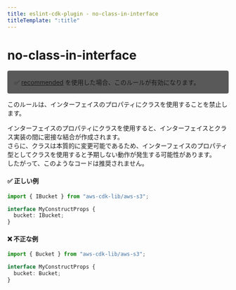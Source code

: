 ```yaml
---
title: eslint-cdk-plugin - no-class-in-interface
titleTemplate: ":title"
---
```


# no-class-in-interface

<div style="margin-top: 16px; background-color: #595959; padding: 16px; border-radius: 4px;">
  ✅ <a href="https://eslint-cdk-plugin.dev/rules/#recommended-rules">recommended</a>
  を使用した場合、このルールが有効になります。
</div>

このルールは、インターフェイスのプロパティにクラスを使用することを禁止します。

インターフェイスのプロパティにクラスを使用すると、インターフェイスとクラス実装の間に密接な結合が作成されます。  
さらに、クラスは本質的に変更可能であるため、インターフェイスのプロパティ型としてクラスを使用すると予期しない動作が発生する可能性があります。  
したがって、このようなコードは推奨されません。

#### ✅ 正しい例

```ts
import { IBucket } from "aws-cdk-lib/aws-s3";

interface MyConstructProps {
  bucket: IBucket;
}
```

#### ❌ 不正な例

```ts
import { Bucket } from "aws-cdk-lib/aws-s3";

interface MyConstructProps {
  bucket: Bucket;
}
```

